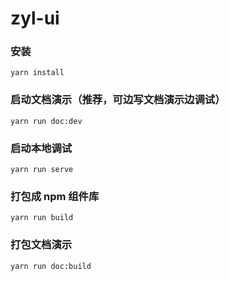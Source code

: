 # zyl-ui

### 安装

```
yarn install
```

### 启动文档演示（推荐，可边写文档演示边调试）

```
yarn run doc:dev
```

### 启动本地调试

```
yarn run serve
```

### 打包成 npm 组件库

```
yarn run build
```

### 打包文档演示

```
yarn run doc:build
```
